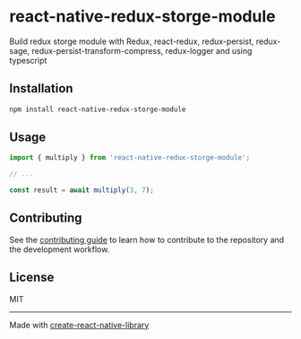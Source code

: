 # react-native-redux-storge-module

Build redux storge module with Redux, react-redux, redux-persist, redux-sage, redux-persist-transform-compress, redux-logger and using typescript

## Installation

```sh
npm install react-native-redux-storge-module
```

## Usage

```js
import { multiply } from 'react-native-redux-storge-module';

// ...

const result = await multiply(3, 7);
```

## Contributing

See the [contributing guide](CONTRIBUTING.md) to learn how to contribute to the repository and the development workflow.

## License

MIT

---

Made with [create-react-native-library](https://github.com/callstack/react-native-builder-bob)
